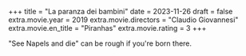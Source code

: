 +++
title = "La paranza dei bambini"
date = 2023-11-26
draft = false
extra.movie.year = 2019
extra.movie.directors = "Claudio Giovannesi"
extra.movie.en_title = "Piranhas"
extra.movie.rating = 3
+++

"See Napels and die" can be rough if you're born there.<!-- more -->